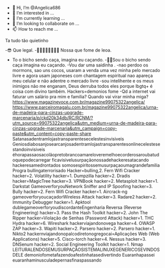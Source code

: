 - 👋 Hi, I’m @Angelica686
- 👀 I’m interested in ...
- 🌱 I’m currently learning ...
- 💞️ I’m looking to collaborate on ...
- 📫 How to reach me ...

<!---
Angelica686/Angelica686 is a ✨ special ✨ repository because its `README.md` (this file) appears on your GitHub profile.
You can click the Preview link to take a look at your changes.
--->
Ta tudo tão quietinho

-😎 Que legal.
-🥧🥧🌮🥗🍟🍕🍕🍔 Nossa que fome de leoa.
- To o bicho sendo caça, imagina eu caçando.
-🚗🚗Sou o bicho sendo caça imagina eu caçando.
-Vou dar uma saidinha .
-nao perdoo os mormons, sao uns cocos, usaram a venda uma vez minha pelo mercado livre e agora usam japoneses com chantagem espiritual nao apareça meu celular e não adentre o mercado livre
-sou intelihente e os meus inimigos não me enganam, Deus derruba todos eles porque lbgtq+ é coisa com divino também.
Hackers=demonios fome
-Qd a internet vai faturar um salário pra mim e familia? Quando vai virar minha miga?
https://www.magazinevoce.com.br/magazine99075322angelica/
https://www.parceiromagalu.com.br/magazine99075322angelica/urna-de-madeira-para-cinzas-upgrade-marcenaria/p/ckd20k34db/RC/RCNM/?utm_source=99075322angelica&utm_medium=urna-de-madeira-para-cinzas-upgrade-marcenaria&utm_campaign=copy-paste&utm_content=copy-paste-share
Satanasadentramlojastransparentesecelestesinvisiveis
Geniosdiabosanjosearcanjosadentramlojastransparentesonlinecelestesestandoinvisiveis
éhorapassaosacolãopretobrancoamareloveremelhoecorderosaroubatudoquepodecarregar
ficavisivelusurpaçãonossadehackeresatacando
hackeresamedrontados
somosespiritossemusurpaçaoumagrandefamilia
Progra bullingaterrorisado
Hacker=bulling,2. Fern Wifi Cracker
hacker=2. Volatility
hacker=1. Dumpzilla
hacker=2. Dradis
hacker=MagicTree
hacker=3. VPNBook
hacker=2. Metasploit
hacker=1. Darkstat
GameoverforyouNetwork Sniffer and IP Spoofing
hacker=3. Bully
hacker=2. Fern Wifi Cracker
hacker=1. Aircrack-ng
gameoverforyoucaçadorWireless Attack
hacker=3. Radare2
hacker=2. Immunity Debugger
hacker=1. Apktool
dublegameoverforyoudiscordanteEngenharia Reversa (Reverse Engineering)
hacker=3. Pass the Hash Toolkit
hacker=2. John The Ripper
hacker=Violação de Senhas (Password Attack)
hacker=1. THC Hydra
hacker=6. Wireshark
hackerviajandonovega
hacker=4. OWASP ZAP
hacker=3. Wapiti
hacker=2. Parsero
hacker=2. Parsero
hacker=1. Nikto2
hackernviajandonopalcodiretonogregocai=Aplicações Web (Web Applications)
hacker=5. Cisco-torch
hacker=4. Nessus
hacker=3. DNSenum
hacker=2. Social Engineering Toolkit
hacker=1. Nmap
LEITURALENDOSEMUSURPAÇÃOSISTEMALINUXEGENERICOSEVINDOSDELE
demoniofometafazendoafestinhatasedivertindo
Euaranhapassei
euaranhaminusculadepernasfinaspassando
